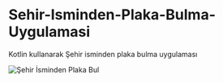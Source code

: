 # Sehir-Isminden-Plaka-Bulma-Uygulamasi
Kotlin kullanarak Şehir isminden plaka bulma uygulaması

![Şehir İsminden Plaka Bul](https://user-images.githubusercontent.com/106617642/227663483-4ead9ba8-77f0-44a7-a615-1db54e64d7da.png)
